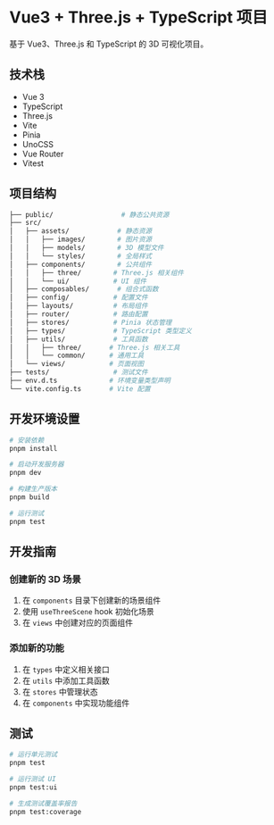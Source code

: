 # Vue3 + Three.js + TypeScript 项目

基于 Vue3、Three.js 和 TypeScript 的 3D 可视化项目。

## 技术栈

- Vue 3
- TypeScript
- Three.js
- Vite
- Pinia
- UnoCSS
- Vue Router
- Vitest

## 项目结构

```bash
├── public/                 # 静态公共资源
├── src/
│   ├── assets/            # 静态资源
│   │   ├── images/        # 图片资源
│   │   ├── models/        # 3D 模型文件
│   │   └── styles/        # 全局样式
│   ├── components/        # 公共组件
│   │   ├── three/        # Three.js 相关组件
│   │   └── ui/           # UI 组件
│   ├── composables/       # 组合式函数
│   ├── config/           # 配置文件
│   ├── layouts/          # 布局组件
│   ├── router/           # 路由配置
│   ├── stores/           # Pinia 状态管理
│   ├── types/            # TypeScript 类型定义
│   ├── utils/            # 工具函数
│   │   ├── three/       # Three.js 相关工具
│   │   └── common/      # 通用工具
│   └── views/           # 页面视图
├── tests/                # 测试文件
├── env.d.ts             # 环境变量类型声明
└── vite.config.ts       # Vite 配置
```

## 开发环境设置

```bash
# 安装依赖
pnpm install

# 启动开发服务器
pnpm dev

# 构建生产版本
pnpm build

# 运行测试
pnpm test
```

## 开发指南

### 创建新的 3D 场景

1. 在 `components` 目录下创建新的场景组件
2. 使用 `useThreeScene` hook 初始化场景
3. 在 `views` 中创建对应的页面组件

### 添加新的功能

1. 在 `types` 中定义相关接口
2. 在 `utils` 中添加工具函数
3. 在 `stores` 中管理状态
4. 在 `components` 中实现功能组件

## 测试

```bash
# 运行单元测试
pnpm test

# 运行测试 UI
pnpm test:ui

# 生成测试覆盖率报告
pnpm test:coverage
```
